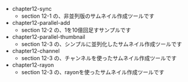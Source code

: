 - chapter12-sync
  - section 12-1 の、非並列版のサムネイル作成ツールです
- chapter12-parallel-add
  - section 12-2 の、1を10億回足すサンプルです
- chapter12-parallel-thumbnail
  - section 12-3 の、シンプルに並列化したサムネイル作成ツールです
- chapter12-channel
  - section 12-3 の、チャンネルを使ったサムネイル作成ツールです
- chapter12-rayon
  - section 12-3 の、rayonを使ったサムネイル作成ツールです
